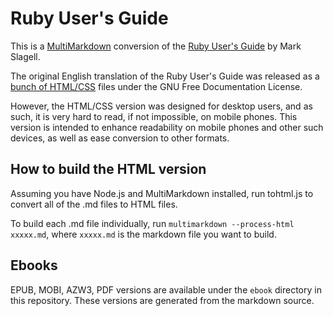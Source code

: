 Ruby User's Guide
=================

This is a [MultiMarkdown](https://github.com/fletcher/MultiMarkdown-4) conversion
of the [Ruby User's Guide](http://www.rubyist.net/~slagell/ruby/) by Mark Slagell.

The original English translation of the Ruby User's Guide was released as a
[bunch of HTML/CSS](http://www.rubyist.net/~slagell/ruby/ruby-uguide-20111216.tar.gz) files under the GNU Free Documentation License.

However, the HTML/CSS version was designed for desktop users, and as such, it
is very hard to read, if not impossible, on mobile phones. This version is
intended to enhance readability on mobile phones and other such devices, as
well as ease conversion to other formats.

How to build the HTML version
-----------------------------

Assuming you have Node.js and MultiMarkdown installed, run tohtml.js to convert
all of the .md files to HTML files.

To build each .md file individually, run `multimarkdown --process-html xxxxx.md`,
where `xxxxx.md` is the markdown file you want to build.

Ebooks
-------

EPUB, MOBI, AZW3, PDF versions are available under the `ebook` directory
in this repository.
These versions are generated from the markdown source.
